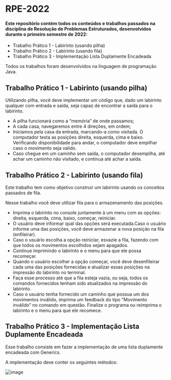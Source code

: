 # RPE-2022
#### Este repositório contém todos os conteúdos e trabalhos passados na disciplina de Resolução de Problemas Estruturados, desenvolvidos durante o primeiro semestre de 2022:

- Trabalho Prático 1 - Labirinto (usando pilha)
- Trabalho Prático 2 - Labirinto (usando fila)
- Trabalho Prático 3 - Implementação Lista Duplamente Encadeada

Todos os trabalhos foram desenvolvidos na linguagem de programação Java.

## Trabalho Prático 1 - Labirinto (usando pilha)
Utilizando pilha, você deve implementar um código que, dado um labirinto qualquer com entrada e saída, seja capaz de encontrar a saída para o labirinto.

* A pilha funcionará como a “memória” de onde passamos;
* A cada casa, navegaremos entre 4 direções, em ordem;
* Iniciamos pela casa da entrada, marcando-a como visitada. O computador testa as posições direita, esquerda, cima e baixo. Verificando disponibilidade para andar, o computador deve empilhar caso o movimento seja valido.
* Caso chegue em um caminho sem saída, o computador desempilha, até achar um caminho não visitado, e continua até achar a saída.




## Trabalho Prático 2 - Labirinto (usando fila)
Este trabalho tem como objetivo construir um labirinto usando os conceitos passados de fila.

Nesse trabalho você deve utilizar fila para o armazenamento das posições.
* Imprima o labirinto no console juntamente à um menu com as opções: direita, esquerda, cima, baixo, começar, reiniciar.
* O usuário deve informar qual das opções será executada.Caso o usuário informe uma das posições, você deve armazenar a nova posição na fila (enfileirar).
* Caso o usuário escolha a opção reiniciar, esvazie a fila, fazendo com que todos os movimentos escolhidos sejam apagados.
* Continue imprimindo o labirinto e o menu para que ele possa recomeçar.
* Quando o usuário escolher a opção começar, você deve desenfileirar cada uma das posições fornecidas e atualizar essas posições na impressão do labirinto no terminal.
* Faça esse processo até que a fila esteja vazia, ou seja, todos os comandos fornecidos tenham sido atualizados na impressão do labirinto.
* Caso o usuário tenha fornecido um caminho que possua um dos movimentos inválido, imprima um feedback do tipo “Movimento inválido” no comando em questão. Finalize o programa ou reimprima o labirinto e o menu para que ele recomece.




## Trabalho Prático 3 - Implementação Lista Duplamente Encadeada
Esse trabalho consiste em fazer a implementação de uma lista duplamente encadeada com Generics.

A implementação deve conter os seguintes métodos:

![image](https://user-images.githubusercontent.com/80781838/173162216-82e9cb7a-9538-4fa4-8b3b-44cb8e3e7003.png)
